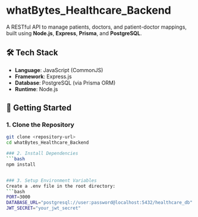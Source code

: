 # whatBytes_Healthcare_Backend

A RESTful API to manage patients, doctors, and patient-doctor mappings, built using **Node.js**, **Express**, **Prisma**, and **PostgreSQL**.

## 🛠 Tech Stack

- **Language**: JavaScript (CommonJS)
- **Framework**: Express.js
- **Database**: PostgreSQL (via Prisma ORM)
- **Runtime**: Node.js

## 🚀 Getting Started

### 1. Clone the Repository
```bash
git clone <repository-url>
cd whatBytes_Healthcare_Backend

### 2. Install Dependencies
```bash
npm install


### 3. Setup Environment Variables
Create a .env file in the root directory:
```bash
PORT=3000
DATABASE_URL="postgresql://user:password@localhost:5432/healthcare_db"
JWT_SECRET="your_jwt_secret"

